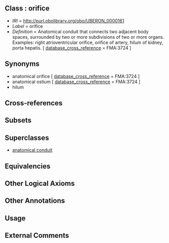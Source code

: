 
## Class : orifice

 * *IRI* = http://purl.obolibrary.org/obo/UBERON_0000161
 * *Label* = orifice
 * *Definition* = Anatomical conduit that connects two adjacent body spaces, surrounded by two or more subdivisions of two or more organs. Examples: right atrioventricular orifice, orifice of artery, hilum of kidney, porta hepatis. [ [database_cross_reference](../../ef/oboInOwl#hasDbXref.md) = FMA:3724 ]

## Synonyms

 * anatomical orifice [ [database_cross_reference](../../ef/oboInOwl#hasDbXref.md) = FMA:3724 ]
 * anatomical ostium [ [database_cross_reference](../../ef/oboInOwl#hasDbXref.md) = FMA:3724 ]
 * hilum

## Cross-references


## Subsets


## Superclasses

 * [anatomical conduit](../../UBERON/11/UBERON_0004111.md)

## Equivalencies


## Other Logical Axioms


## Other Annotations


## Usage


## External Comments

